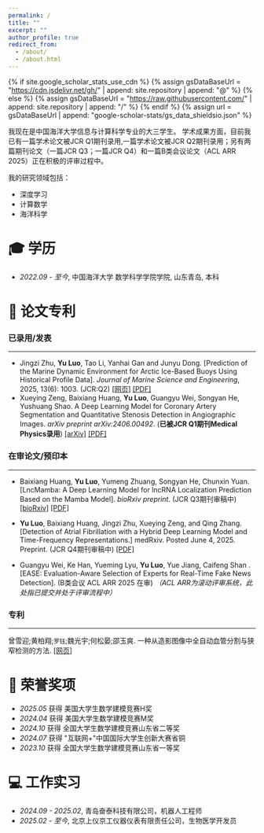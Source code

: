 ```yaml
---
permalink: /
title: ""
excerpt: ""
author_profile: true
redirect_from: 
  - /about/
  - /about.html
---
```


{% if site.google_scholar_stats_use_cdn %}
{% assign gsDataBaseUrl = "https://cdn.jsdelivr.net/gh/" | append: site.repository | append: "@" %}
{% else %}
{% assign gsDataBaseUrl = "https://raw.githubusercontent.com/" | append: site.repository | append: "/" %}
{% endif %}
{% assign url = gsDataBaseUrl | append: "google-scholar-stats/gs_data_shieldsio.json" %}

<span class='anchor' id='about-me'></span>

我现在是中国海洋大学信息与计算科学专业的大三学生。
学术成果方面，目前我已有一篇学术论文被JCR Q1期刊录用,一篇学术论文被JCR Q2期刊录用；另有两篇期刊论文（一篇JCR Q3；一篇JCR Q4）和一篇B类会议论文（ACL ARR 2025）正在积极的评审过程中。

我的研究领域包括：

- 深度学习
- 计算数学
- 海洋科学

<span class='anchor' id='-xl'></span>

# 🎓 学历
- *2022.09 - 至今*, 中国海洋大学 数学科学学院学院, 山东青岛, 本科
 
<span class='anchor' id='-lwzl'></span>

# 📝 论文专利

### 已录用/发表

-----
  - Jingzi Zhu, **Yu Luo**, Tao Li, Yanhai Gan and Junyu Dong. [Prediction of the Marine Dynamic Environment for Arctic Ice-Based Buoys Using Historical Profile Data]. *Journal of Marine Science and Engineering*, 2025, 13(6): 1003. (JCR:Q2)
    [[网页]](https://www.mdpi.com/2077-1312/13/6/1003) [[PDF]](https://www.google.com/search?q=https://www.mdpi.com/2077-1312/13/6/1003/pdf)
  - Xueying Zeng, Baixiang Huang, **Yu Luo**, Guangyu Wei, Songyan He, Yushuang Shao. A Deep Learning Model for Coronary Artery Segmentation and Quantitative Stenosis Detection in Angiographic Images. *arXiv preprint arXiv:2406.00492*. (**已被JCR Q1期刊Medical Physics录用**)
      [[arXiv]](https://arxiv.org/abs/2406.00492) [[PDF]](https://www.google.com/search?q=https://arxiv.org/pdf/2406.00492.pdf)
  

### 在审论文/预印本

-----
  - Baixiang Huang, **Yu Luo**, Yumeng Zhuang, Songyan He, Chunxin Yuan. [LncMamba: A Deep Learning Model for lncRNA Localization Prediction Based on the Mamba Model]. *bioRxiv preprint*. (JCR Q3期刊审稿中)
  [[bioRxiv]](https://www.biorxiv.org/content/10.1101/2025.03.29.646080v2.abstract) 
  [[PDF]](https://www.biorxiv.org/content/10.1101/2025.03.29.646080v2.full.pdf)

  - **Yu Luo**, Baixiang Huang, Jingzi Zhu, Xueying Zeng, and Qing Zhang. [Detection of Atrial Fibrillation with a Hybrid Deep Learning Model and Time-Frequency Representations.] medRxiv. Posted June 4, 2025. Preprint. (JCR Q4期刊审稿中)
  [[PDF]](https://doi.org/10.1101/2025.06.03.25328929)

  - Guangyu Wei, Ke Han, Yueming Lyu, **Yu Luo**, Yue Jiang, Caifeng Shan . [EASE: Evaluation-Aware Selection of Experts for Real-Time Fake News Detection]. (B类会议 ACL ARR 2025 在审)
    *（ACL ARR为滚动评审系统，此处指已提交并处于评审流程中）*

### 专利
-----

曾雪迎;黄柏翔;`罗钰`;魏光宇;何松晏;邵玉爽. 一种从造影图像中全自动血管分割与狭窄检测的方法. [[网页]](https://d.wanfangdata.com.cn/patent/ChhQYXRlbnROZXdTMjAyNTA1MjYyMjA3MDQSEENOMjAyNDExNTI3MDc2LlgaCHVpY3JsbzNh)

<span class='anchor' id='-ryjx'></span>

# 🏅 荣誉奖项
- *2025.05* 获得 美国大学生数学建模竞赛H奖  
- *2024.04* 获得 美国大学生数学建模竞赛M奖  
- *2024.10* 获得 全国大学生数学建模竞赛山东省二等奖
- *2024.07* 获得 "互联网+"中国国际大学生创新大赛省铜
- *2023.10* 获得 全国大学生数学建模竞赛山东省一等奖

<!-- <span class='anchor' id='-xshy'></span>

# 🎯 学术会议
- *2025.06* ACL 2025, 多伦多, 加拿大
- *2024.12* AAAI 2025, 新加坡 -->

<span class='anchor' id='-gzsx'></span>

# 💻 工作实习
- *2024.09 - 2025.02*, 青岛奋泰科技有限公司，机器人工程师
- *2025.02 - 至今*, 北京上仪京工仪器仪表有限责任公司，生物医学开发员
